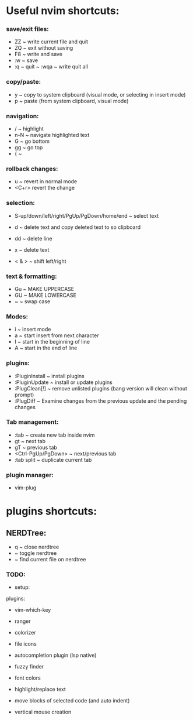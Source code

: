 # Useful nvim shortcuts:

### save/exit files:

- ZZ ~ write current file and quit
- ZQ ~ exit without saving
- F8 ~ write and save
- :w ~ save
- :q ~ quit
~ :wqa ~ write quit all

### copy/paste:
- y ~ copy to system clipboard (visual mode, or selecting in insert mode)
- p ~ paste (from system clipboard, visual mode)

### navigation:

- /<text> ~ highlight <text>
- n-N ~ navigate highlighted text
- G ~ go bottom
- gg ~ go top
- { ~  

### rollback changes:

- u ~ revert in normal mode
- <C+r> revert the change

### selection:

- S-up/down/left/right/PgUp/PgDown/home/end ~ select text
- d ~ delete text and copy deleted text to so clipboard
- dd ~ delete line
- x ~ delete text

-  < & > ~ shift left/right

### text & formatting:

- Gu ~ MAKE UPPERCASE
- GU ~ MAKE LOWERCASE
- ~  ~ swap case

### Modes:

- i ~ insert mode
- a ~ start insert from next character
- I ~ start in the beginning of line
- A ~ start in the end of line


### plugins:

- :PluginInstall ~ install plugins
- :PluginUpdate  ~ install or update plugins
- :PlugClean[!]  ~ remove unlisted plugins (bang version will clean without prompt)
- :PlugDiff      ~ Examine changes from the previous update and the pending changes

### Tab management:
- :tab <tabname> ~ create new tab inside nvim
- gt ~ next tab
- gT ~ previous tab
- <Ctrl-PgUp/PgDown> ~ next/previous tab
- :tab split ~ duplicate current tab



### plugin manager:
- vim-plug

# plugins shortcuts:

## NERDTree:
- q ~ close nerdtree
- <C-t> ~ toggle nerdtree
- <C-f> ~ find current file on nerdtree

### TODO:

- setup:

plugins:
- vim-which-key
- ranger
- colorizer

- file icons
- autocompletion plugin (lsp native)
- fuzzy finder
- font colors
- highlight/replace text
- move blocks of selected code (and auto indent)
- vertical mouse creation


